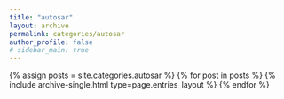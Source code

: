 ```yaml
---
title: "autosar"
layout: archive
permalink: categories/autosar
author_profile: false
# sidebar_main: true
---
```



{% assign posts = site.categories.autosar %}
{% for post in posts %} {% include archive-single.html type=page.entries_layout %} {% endfor %}